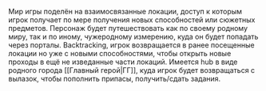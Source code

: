 Мир игры поделён на взаимосвязанные локации, доступ к которым игрок получает по мере получения новых способностей или сюжетных предметов.
Персонаж будет путешествовать как по своему родному миру, так и по иному, чужеродному измерению, куда он будет попадать через порталы. 
Backtracking, игрок возвращается в ранее посещенные локации но уже с новыми способностями, чтобы открыть новые проходы в ещё не изведанные части локаций.
Имеется hub в виде родного города [[Главный герой|ГГ]], куда игрок будет возвращаться с вылазок, чтобы пополнить припасы, получить/сдать задания.